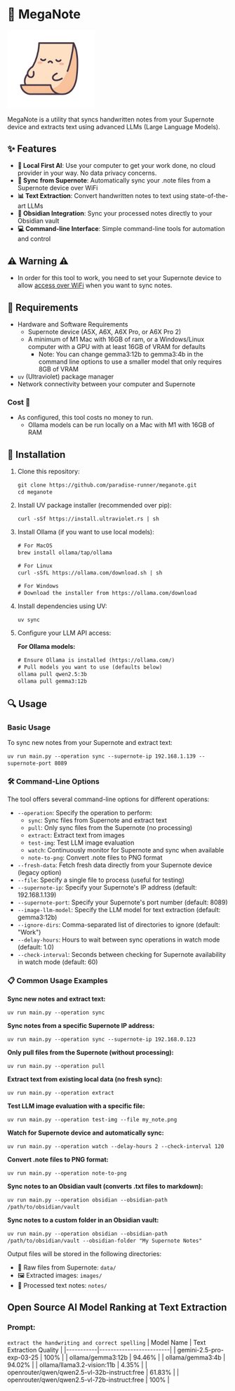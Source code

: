 # 📝 MegaNote

<img src="meganote.jpg" alt="drawing" width="200"/>

MegaNote is a utility that syncs handwritten notes from your Supernote device and extracts text using advanced LLMs (Large Language Models).

## ✨ Features

- **🧠 Local First AI**: Use your computer to get your work done, no cloud provider in your way. No data privacy concerns.
- **🔄 Sync from Supernote**: Automatically sync your .note files from a Supernote device over WiFi
- **📊 Text Extraction**: Convert handwritten notes to text using state-of-the-art LLMs
- **📝 Obsidian Integration**: Sync your processed notes directly to your Obsidian vault
- **💻 Command-line Interface**: Simple command-line tools for automation and control

## ⚠️ Warning ⚠️
- In order for this tool to work, you need to set your Supernote device to allow [access over WiFi](https://support.supernote.com/en_US/Tools-Features/wi-fi-transfer) when you want to sync notes.

## 🧰 Requirements

- Hardware and Software Requirements
   - Supernote device (A5X, A6X, A6X Pro, or A6X Pro 2)
   - A minimum of M1 Mac with 16GB of ram, or a Windows/Linux computer with a GPU with at least 16GB of VRAM for defaults  
      - Note: You can change gemma3:12b to gemma3:4b in the command line options to use a smaller model that only requires 8GB of VRAM
- `uv` (Ultraviolet) package manager
- Network connectivity between your computer and Supernote


### Cost 💸 
- As configured, this tool costs no money to run. 
   - Ollama models can be run locally on a Mac with M1 with 16GB of RAM

## 🚀 Installation

1. Clone this repository:
   ```
   git clone https://github.com/paradise-runner/meganote.git
   cd meganote
   ```

2. Install UV package installer (recommended over pip):
   ```
   curl -sSf https://install.ultraviolet.rs | sh
   ```

3. Install Ollama (if you want to use local models):
   ```
   # For MacOS
   brew install ollama/tap/ollama
   ```
   ```
   # For Linux
   curl -sSfL https://ollama.com/download.sh | sh
   ```
   ```
   # For Windows
   # Download the installer from https://ollama.com/download
   ```

4. Install dependencies using UV:
   ```
   uv sync
   ```

5. Configure your LLM API access:

   **For Ollama models:**
   ```
   # Ensure Ollama is installed (https://ollama.com/)
   # Pull models you want to use (defaults below)
   ollama pull qwen2.5:3b
   ollama pull gemma3:12b
   ```

## 🔍 Usage

### Basic Usage

To sync new notes from your Supernote and extract text:

```
uv run main.py --operation sync --supernote-ip 192.168.1.139 --supernote-port 8089
```

### 🛠️ Command-Line Options

The tool offers several command-line options for different operations:

- `--operation`: Specify the operation to perform:
  - `sync`: Sync files from Supernote and extract text
  - `pull`: Only sync files from the Supernote (no processing)
  - `extract`: Extract text from images
  - `test-img`: Test LLM image evaluation
  - `watch`: Continuously monitor for Supernote and sync when available
  - `note-to-png`: Convert .note files to PNG format
- `--fresh-data`: Fetch fresh data directly from your Supernote device (legacy option)
- `--file`: Specify a single file to process (useful for testing)
- `--supernote-ip`: Specify your Supernote's IP address (default: 192.168.1.139)
- `--supernote-port`: Specify your Supernote's port number (default: 8089)
- `--image-llm-model`: Specify the LLM model for text extraction (default: gemma3:12b)
- `--ignore-dirs`: Comma-separated list of directories to ignore (default: "Work")
- `--delay-hours`: Hours to wait between sync operations in watch mode (default: 1.0)
- `--check-interval`: Seconds between checking for Supernote availability in watch mode (default: 60)

### 📋 Common Usage Examples

**Sync new notes and extract text:**
```
uv run main.py --operation sync
```

**Sync notes from a specific Supernote IP address:**
```
uv run main.py --operation sync --supernote-ip 192.168.0.123
```

**Only pull files from the Supernote (without processing):**
```
uv run main.py --operation pull
```

**Extract text from existing local data (no fresh sync):**
```
uv run main.py --operation extract
```

**Test LLM image evaluation with a specific file:**
```
uv run main.py --operation test-img --file my_note.png
```

**Watch for Supernote device and automatically sync:**
```
uv run main.py --operation watch --delay-hours 2 --check-interval 120
```

**Convert .note files to PNG format:**
```
uv run main.py --operation note-to-png
```

**Sync notes to an Obsidian vault (converts .txt files to markdown):**
```
uv run main.py --operation obsidian --obsidian-path /path/to/obsidian/vault
```

**Sync notes to a custom folder in an Obsidian vault:**
```
uv run main.py --operation obsidian --obsidian-path /path/to/obsidian/vault --obsidian-folder "My Supernote Notes"
```

Output files will be stored in the following directories:
- 📂 Raw files from Supernote: `data/`
- 🖼️ Extracted images: `images/`
- 📄 Processed text notes: `notes/`

## Open Source AI Model Ranking at Text Extraction
### Prompt: 
`extract the handwriting and correct spelling`
| Model Name | Text Extraction Quality |
|-----------|-------------------------|
| gemini-2.5-pro-exp-03-25 | 100% |
| ollama/gemma3:12b | 94.46% |
| ollama/gemma3:4b | 94.02% |
| ollama/llama3.2-vision:11b | 4.35% |
| openrouter/qwen/qwen2.5-vl-32b-instruct:free | 61.83% |
| openrouter/qwen/qwen2.5-vl-72b-instruct:free | 100% |
